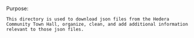 Purpose:

    This directory is used to download json files from the Hedera Community Town Hall, organize, clean, and add additional information relevant to those json files.

